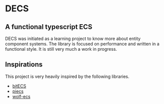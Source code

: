 # DECS

## A functional typescript ECS

DECS was initiated as a learning project to know more about entity component systems.
The library is focused on performance and written in a functional style.
It is still very much a work in progress.

## Inspirations

This project is very heavily inspired by the following libraries.

- [bitECS](https://github.com/NateTheGreatt/bitECS)
- [piecs](https://github.com/sondresj/piecs/tree/main/packages/piecs/src)
- [wolf-ecs](https://github.com/EnderShadow8/wolf-ecs)